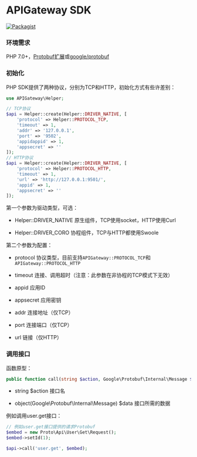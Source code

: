 # APIGateway SDK

[![Packagist](https://img.shields.io/packagist/v/sylingd/apigateway-sdk.svg?style=flat-square)](https://packagist.org/packages/sylingd/apigateway-sdk)

### 环境需求

PHP 7.0+，[Protobuf扩展](https://pecl.php.net/package/protobuf)或[google/protobuf](https://packagist.org/packages/google/protobuf)

### 初始化

PHP SDK提供了两种协议，分别为TCP和HTTP，初始化方式有些许差别：

```php
use APIGateway\Helper;

// TCP协议
$api = Helper::create(Helper::DRIVER_NATIVE, [
	'protocol' => Helper::PROTOCOL_TCP,
	'timeout' => 1,
	'addr' => '127.0.0.1',
	'port' => '9502',
	'appidappid' => 1,
	'appsecret' => ''
]);
// HTTP协议
$api = Helper::create(Helper::DRIVER_NATIVE, [
	'protocol' => Helper::PROTOCOL_HTTP,
	'timeout' => 1,
	'url' => 'http://127.0.0.1:9501/',
	'appid' => 1,
	'appsecret' => ''
]);
```

第一个参数为驱动类型，可选：

* Helper::DRIVER_NATIVE 原生组件，TCP使用socket，HTTP使用Curl

* Helper::DRIVER_CORO 协程组件，TCP与HTTP都使用Swoole

第二个参数为配置：

* protocol 协议类型，目前支持`APIGateway::PROTOCOL_TCP`和`APIGateway::PROTOCOL_HTTP`

* timeout 连接、调用超时（注意：此参数在非协程的TCP模式下无效）

* appid 应用ID

* appsecret 应用密钥

* addr 连接地址（仅TCP）

* port 连接端口（仅TCP）

* url 链接（仅HTTP）

### 调用接口

函数原型：

```php
public function call(string $action, Google\Protobuf\Internal\Message $data): Proto\Api\Gateway\Response;
```

* string $action 接口名

* object(Google\Protobuf\Internal\Message) $data 接口所需的数据

例如调用user.get接口：

```php
// 例如user.get接口提供的请求Protobuf
$embed = new Proto\Api\User\Get\Request();
$embed->setId(1);

$api->call('user.get', $embed);
```